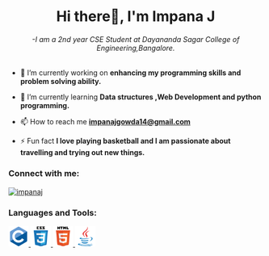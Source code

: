 <h1 align="center">Hi there👋, I'm Impana J</h1>
<h6 align="center">-I am a 2nd year CSE Student at Dayananda Sagar College of Engineering,Bangalore.</h6>

- 🔭 I’m currently working on **enhancing my programming skills and problem solving ability.**

- 🌱 I’m currently learning **Data structures ,Web Development and python programming.**

- 📫 How to reach me **impanajgowda14@gmail.com**

- ⚡ Fun fact **I love playing basketball and I am passionate about travelling and trying out new things.**

<h3 align="left">Connect with me:</h3>
<p align="left">
<a href="https://linkedin.com/in/impanaj" target="blank"><img align="center" src="https://raw.githubusercontent.com/rahuldkjain/github-profile-readme-generator/master/src/images/icons/Social/linked-in-alt.svg" alt="impanaj" height="30" width="40" /></a>
</p>

<h3 align="left">Languages and Tools:</h3>
<p align="left"> <a href="https://www.cprogramming.com/" target="_blank" rel="noreferrer"> <img src="https://raw.githubusercontent.com/devicons/devicon/master/icons/c/c-original.svg" alt="c" width="40" height="40"/> </a> <a href="https://www.w3schools.com/css/" target="_blank" rel="noreferrer"> <img src="https://raw.githubusercontent.com/devicons/devicon/master/icons/css3/css3-original-wordmark.svg" alt="css3" width="40" height="40"/> </a> <a href="https://www.w3.org/html/" target="_blank" rel="noreferrer"> <img src="https://raw.githubusercontent.com/devicons/devicon/master/icons/html5/html5-original-wordmark.svg" alt="html5" width="40" height="40"/> </a> <a href="https://www.java.com" target="_blank" rel="noreferrer"> <img src="https://raw.githubusercontent.com/devicons/devicon/master/icons/java/java-original.svg" alt="java" width="40" height="40"/> </a> </p>
